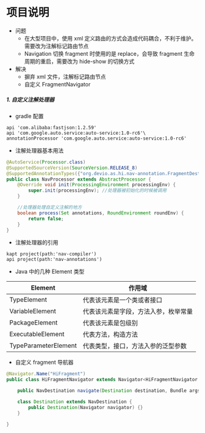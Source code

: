 # 项目说明

- 问题
    - 在大型项目中，使用 xml 定义路由的方式会造成代码耦合，不利于维护。需要改为注解标记路由节点
    - Navigation 切换 fragment 时使用的是 replace，会导致 fragment 生命周期的重启，需要改为 hide-show 的切换方式
- 解决
    - 摒弃 xml 文件，注解标记路由节点
    - 自定义 FragmentNavigator

##### 1. 自定义注解处理器
- gradle 配置

```
api 'com.alibaba:fastjson:1.2.59'
api 'com.google.auto.service:auto-service:1.0-rc6'\
annotationProcessor 'com.google.auto.service:auto-service:1.0-rc6'
```
- 注解处理器基本用法

```java
@AutoService(Processor.class)
@SupportedSourceVersion(SourceVersion.RELEASE_8)
@SupportedAnnotationTypes({"org.devio.as.hi.nav-annotation.FragmentDestination"})
public class NavProcessor extends AbstractProcessor {
    @Override void init(ProcessingEnvironment processingEnv) {
        super.init(processingEnv); //处理器被初始化的时候被调用
    }

    //处理器处理自定义注解的地方
    boolean process(Set annotations, RoundEnvironment roundEnv) {
        return false;
    }
}
```
- 注解处理器的引用

```
kapt project(path:'nav-compiler')
api project(path:'nav-annotations')
```
- Java 中的几种 Element 类型

| Element | 作用域 |
| - | - |
| TypeElement | 代表该元素是一个类或者接口 |
| VariableElement | 代表该元素是字段，方法入参，枚举常量 |
| PackageElement | 代表该元素是包级别 |
| ExecutableElement | 代表方法，构造方法 |
| TypeParameterElement | 代表类型，接口，方法入参的泛型参数 |

- 自定义 fragment 导航器

```java
@Navigator.Name("HiFragment")
public class HiFragmentNavigator extends Navigator<HiFragmentNavigator.Destination> {

    public NavDestination navigate(Destination destination, Bundle args) {}

    class Destination extends NavDestination {
        public Destination(Navigator navigator) {}
    }

}
```